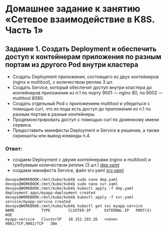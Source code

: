 # Домашнее задание к занятию «Сетевое взаимодействие в K8S. Часть 1»
## Задание 1. Создать Deployment и обеспечить доступ к контейнерам приложения по разным портам из другого Pod внутри кластера
- Создать Deployment приложения, состоящего из двух контейнеров (nginx и multitool), с количеством реплик 3 шт.
- Создать Service, который обеспечит доступ внутри кластера до контейнеров приложения из п.1 по порту 9001 — nginx 80, по 9002 — multitool 8080.
- Создать отдельный Pod с приложением multitool и убедиться с помощью curl, что из пода есть доступ до приложения из п.1 по разным портам в разные контейнеры.
- Продемонстрировать доступ с помощью curl по доменному имени сервиса.
- Предоставить манифесты Deployment и Service в решении, а также скриншоты или вывод команды п.4.
### Ответ:
- создаем Deployment с двумя контейнерами (nginx и multitool) и требуемым количеством реплик (3 шт.) [dep.yaml]()
- создаем манифеста Service, файл srv.yaml [srv.yaml]()
```
devops@WORKBOOK:/mnt/kube/kub4$ sudo nano dep.yaml
devops@WORKBOOK:/mnt/kube/kub4$ sudo nano svr.yaml
devops@WORKBOOK:/mnt/kube/kub4$ kubectl apply -f dep.yaml
deployment.apps/myapp-deployment created
devops@WORKBOOK:/mnt/kube/kub4$ kubectl apply -f svr.yaml
service/myapp-service created
devops@WORKBOOK:/mnt/kube/kub4$ kubectl get svc myapp-service
NAME            TYPE        CLUSTER-IP      EXTERNAL-IP   PORT(S)             AGE
myapp-service   ClusterIP   10.152.183.26   <none>        9001/TCP,9002/TCP   30m



```
